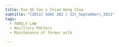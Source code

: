 ```yaml
---
title: Foo Ah Yan v Chiam Heng Chow
subtitle: "[2011] SGHC 202 / 12\_September\_2011"
tags:
  - FAMILY LAW
  - Ancillary Matters
  - Maintenance of former wife

---
```


